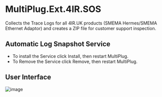 # MultiPlug.Ext.4IR.SOS
Collects the Trace Logs for all 4IR.UK products (SMEMA Hermes/SMEMA Ethernet Adaptor) and creates a ZIP file for customer support inspection.

## Automatic Log Snapshot Service
* To install the Service click Install, then restart MultiPlug.
* To Remove the Service click Remove, then restart MultiPlug.

## User Interface
![image](https://github.com/Industry4/MultiPlug.Ext.4IR.SOS/assets/14904422/3d5351d9-ef06-4f0f-aaf2-415349208a68)
